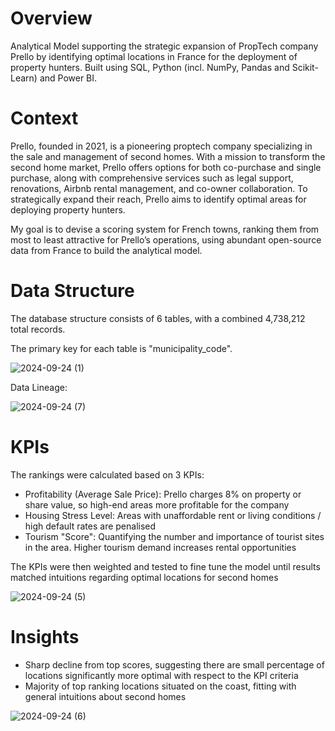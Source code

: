 # Overview
Analytical Model supporting the strategic expansion of PropTech company Prello by identifying optimal locations in France for the deployment of property hunters. Built using SQL, Python (incl. NumPy, Pandas and Scikit-Learn) and Power BI.

# Context
Prello, founded in 2021, is a pioneering proptech company specializing in the sale and management of second homes. With a mission to transform the second home market, Prello offers options for both co-purchase and single purchase, along with comprehensive services such as legal support, renovations, Airbnb rental management, and co-owner collaboration. To strategically expand their reach, Prello aims to identify optimal areas for deploying property hunters.

My goal is to devise a scoring system for French towns, ranking them from most to least attractive for Prello’s operations, using abundant open-source data from France to build the analytical model.

# Data Structure
The database structure consists of 6 tables, with a combined 4,738,212 total records.

The primary key for each table is "municipality_code".

![2024-09-24 (1)](https://github.com/user-attachments/assets/f2181293-ffcb-4e80-8cdd-7f760910c099)

Data Lineage:

![2024-09-24 (7)](https://github.com/user-attachments/assets/b368faf5-71cd-473f-9caa-a33361fd493d)


# KPIs
The rankings were calculated based on 3 KPIs:
- Profitability (Average Sale Price): Prello charges 8% on property or share value, so high-end areas more profitable for the company
- Housing Stress Level: Areas with unaffordable rent or living conditions / high default rates are penalised
- Tourism "Score": Quantifying the number and importance of tourist sites in the area. Higher tourism demand increases rental opportunities

The KPIs were then weighted and tested to fine tune the model until results matched intuitions regarding optimal locations for second homes

![2024-09-24 (5)](https://github.com/user-attachments/assets/9227df17-a032-450d-abad-bcee3820917e)

# Insights

- Sharp decline from top scores, suggesting there are small percentage of locations significantly more optimal with respect to the KPI criteria
- Majority of top ranking locations situated on the coast, fitting with general intuitions about second homes

![2024-09-24 (6)](https://github.com/user-attachments/assets/a9ff708a-0e65-408c-bc9c-44326ca9d53c)







